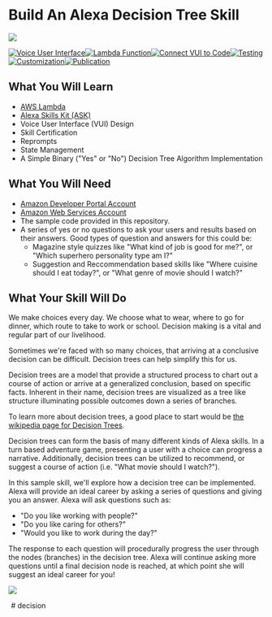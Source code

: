 # Build An Alexa Decision Tree Skill
<img src="https://m.media-amazon.com/images/G/01/mobile-apps/dex/alexa/alexa-skills-kit/tutorials/quiz-game/header._TTH_.png" />

[![Voice User Interface](https://m.media-amazon.com/images/G/01/mobile-apps/dex/alexa/alexa-skills-kit/tutorials/navigation/1-off._TTH_.png)](https://github.com/Alexa/skill-sample-nodejs-decision-tree/blob/master/instructions/1-voice-user-interface.md)[![Lambda Function](https://m.media-amazon.com/images/G/01/mobile-apps/dex/alexa/alexa-skills-kit/tutorials/navigation/2-off._TTH_.png)](https://github.com/Alexa/skill-sample-nodejs-decision-tree/blob/master/instructions/2-lambda-function.md)[![Connect VUI to Code](https://m.media-amazon.com/images/G/01/mobile-apps/dex/alexa/alexa-skills-kit/tutorials/navigation/3-off._TTH_.png)](https://github.com/Alexa/skill-sample-nodejs-decision-tree/blob/master/instructions/3-connect-vui-to-code.md)[![Testing](https://m.media-amazon.com/images/G/01/mobile-apps/dex/alexa/alexa-skills-kit/tutorials/navigation/4-off._TTH_.png)](https://github.com/Alexa/skill-sample-nodejs-decision-tree/blob/master/instructions/4-testing.md)[![Customization](https://m.media-amazon.com/images/G/01/mobile-apps/dex/alexa/alexa-skills-kit/tutorials/navigation/5-off._TTH_.png)](https://github.com/Alexa/skill-sample-nodejs-decision-tree/blob/master/instructions/5-customization.md)[![Publication](https://m.media-amazon.com/images/G/01/mobile-apps/dex/alexa/alexa-skills-kit/tutorials/navigation/6-off._TTH_.png)](https://github.com/Alexa/skill-sample-nodejs-decision-tree/blob/master/instructions/6-publication.md)

<!--<a href="https://github.com/Alexa/skill-sample-nodejs-decision-tree/blob/master/instructions/1-voice-user-interface.md"><img src="https://m.media-amazon.com/images/G/01/mobile-apps/dex/alexa/alexa-skills-kit/tutorials/navigation/1-off._TTH_.png" /></a><a href="https://github.com/Alexa/skill-sample-nodejs-decision-tree/blob/master/instructions/2-lambda-function.md"><img src="https://m.media-amazon.com/images/G/01/mobile-apps/dex/alexa/alexa-skills-kit/tutorials/navigation/2-off._TTH_.png" /></a><a href="https://github.com/Alexa/skill-sample-nodejs-decision-tree/blob/master/instructions/3-connect-vui-to-code.md"><img src="https://m.media-amazon.com/images/G/01/mobile-apps/dex/alexa/alexa-skills-kit/tutorials/navigation/3-off._TTH_.png" /></a><a href="https://github.com/Alexa/skill-sample-nodejs-decision-tree/blob/master/instructions/4-testing.md"><img src="https://m.media-amazon.com/images/G/01/mobile-apps/dex/alexa/alexa-skills-kit/tutorials/navigation/4-off._TTH_.png" /></a><a href="https://github.com/Alexa/skill-sample-nodejs-decision-tree/blob/master/instructions/5-customization.md"><img src="https://m.media-amazon.com/images/G/01/mobile-apps/dex/alexa/alexa-skills-kit/tutorials/navigation/5-off._TTH_.png" /></a><a href="https://github.com/Alexa/skill-sample-nodejs-decision-tree/blob/master/instructions/6-publication.md"><img src="https://m.media-amazon.com/images/G/01/mobile-apps/dex/alexa/alexa-skills-kit/tutorials/navigation/6-off._TTH_.png" /></a>-->

## What You Will Learn
*  [AWS Lambda](http://aws.amazon.com/lambda)
*  [Alexa Skills Kit (ASK)](https://developer.amazon.com/alexa-skills-kit)
*  Voice User Interface (VUI) Design
*  Skill Certification
*  Reprompts
*  State Management
*  A Simple Binary ("Yes" or "No") Decision Tree Algorithm Implementation

## What You Will Need
*  [Amazon Developer Portal Account](http://developer.amazon.com)
*  [Amazon Web Services Account](http://aws.amazon.com/)
*  The sample code provided in this repository.
*  A series of yes or no questions to ask your users and results based on their answers. Good types of question and answers for this could be:
   *  Magazine style quizzes like "What kind of job is good for me?", or "Which superhero personality type am I?"
   *  Suggestion and Reccommendation based skills like "Where cuisine should I eat today?", or "What genre of movie should I watch?"

## What Your Skill Will Do

We make choices every day. We choose what to wear, where to go for dinner, which route to take to work or school. Decision making is a vital and regular part of our livelihood.

Sometimes we're faced with so many choices, that arriving at a conclusive decision can be difficult. Decision trees can help simplify this for us.

Decision trees are a model that provide a structured process to chart out a course of action or arrive at a generalized conclusion, based on specific facts. Inherent in their name, decision trees are visualized as a tree like structure illuminating possible outcomes down a series of branches.

To learn more about decision trees, a good place to start would be <a href="https://en.wikipedia.org/wiki/Decision_tree" target="_blank">the wikipedia page for Decision Trees</a>.

Decision trees can form the basis of many different kinds of Alexa skills. In a turn based adventure game, presenting a user with a choice can progress a narrative. Additionally, decision trees can be utilized to recommend, or suggest a course of action (i.e. "What movie should I watch?").

In this sample skill, we'll explore how a decision tree can be implemented. Alexa will provide an ideal career by asking a series of questions and giving you an answer. Alexa will ask questions such as:
*   "Do you like working with people?"
*   "Do you like caring for others?"
*   "Would you like to work during the day?"

The response to each question will procedurally progress the user through the nodes (branches) in the decision tree. Alexa will continue asking more questions until a final decision node is reached, at which point she will suggest an ideal career for you!

<a href="https://github.com/alexa/skill-sample-nodejs-decision-tree/blob/master/instructions/1-voice-user-interface.md"><img src="https://m.media-amazon.com/images/G/01/mobile-apps/dex/alexa/alexa-skills-kit/tutorials/general/buttons/button_get_started._TTH_.png" /></a>

<img height="1" width="1" src="https://www.facebook.com/tr?id=1847448698846169&ev=PageView&noscript=1"/>
# decision
